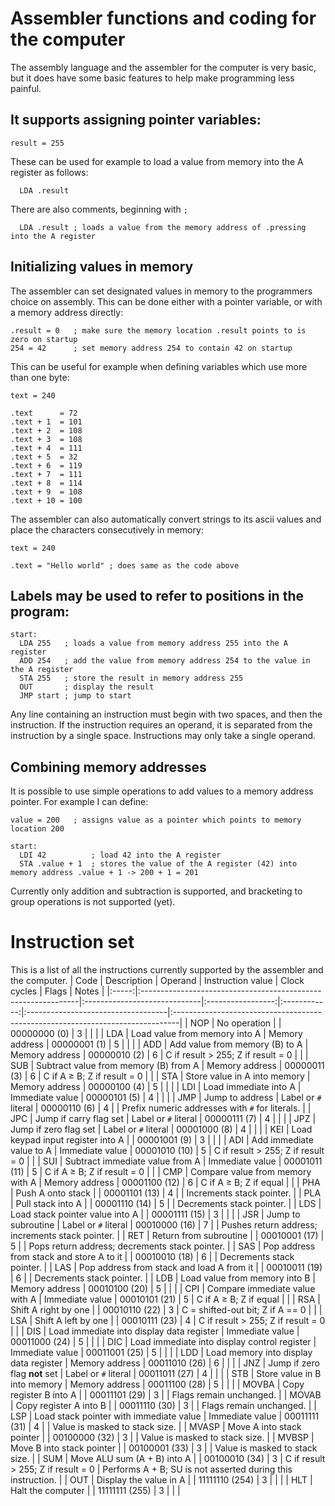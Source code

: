 # Assembler functions and coding for the computer
The assembly language and the assembler for the computer is very basic, but it does have some basic features to help make programming less painful.

## It supports assigning pointer variables:
~~~~
result = 255
~~~~
These can be used for example to load a value from memory into the A register as follows:
~~~~
  LDA .result
~~~~
There are also comments, beginning with `;`
~~~~
  LDA .result ; loads a value from the memory address of .pressing into the A register
~~~~

## Initializing values in memory
The assembler can set designated values in memory to the programmers choice on assembly. This can be done either with a pointer variable, or with a memory address directly:
~~~~
.result = 0   ; make sure the memory location .result points to is zero on startup
254 = 42      ; set memory address 254 to contain 42 on startup
~~~~

This can be useful for example when defining variables which use more than one byte:
~~~~
text = 240

.text      = 72
.text + 1  = 101
.text + 2  = 108
.text + 3  = 108
.text + 4  = 111
.text + 5  = 32
.text + 6  = 119
.text + 7  = 111
.text + 8  = 114
.text + 9  = 108
.text + 10 = 100
~~~~

The assembler can also automatically convert strings to its ascii values and place the characters consecutively in memory:
~~~~
text = 240

.text = "Hello world" ; does same as the code above
~~~~

## Labels may be used to refer to positions in the program:
~~~~
start:
  LDA 255   ; loads a value from memory address 255 into the A register
  ADD 254   ; add the value from memory address 254 to the value in the A register
  STA 255   ; store the result in memory address 255
  OUT       ; display the result
  JMP start ; jump to start
~~~~

Any line containing an instruction must begin with two spaces, and then the instruction. If the instruction requires an operand, it is separated from the instruction by a single space. Instructions may only take a single operand.

## Combining memory addresses
It is possible to use simple operations to add values to a memory address pointer. For example I can define:
~~~~
value = 200   ; assigns value as a pointer which points to memory location 200

start:
  LDI 42          ; load 42 into the A register
  STA .value + 1  ; stores the value of the A register (42) into memory address .value + 1 -> 200 + 1 = 201
~~~~
Currently only addition and subtraction is supported, and bracketing to group operations is not supported (yet).

# Instruction set
This is a list of all the instructions currently supported by the assembler and the computer.
| Code  | Description                                                   | Operand                      | Instruction value | Clock cycles | Flags                              | Notes                                                                         |
|:-----:|:--------------------------------------------------------------|:-----------------------------|:-----------------:|:------------:|:-----------------------------------|:-------------------------------------------------------------------------------|
| NOP   | No operation                                                  |                             | 00000000 (0)      | 3            |                                   |                                                                                |
| LDA   | Load value from memory into A                                 | Memory address               | 00000001 (1)      | 5            |                                   |                                                                                |
| ADD   | Add value from memory (B) to A                                | Memory address               | 00000010 (2)      | 6            | C if result > 255; Z if result = 0 |                                                                                |
| SUB   | Subtract value from memory (B) from A                         | Memory address               | 00000011 (3)      | 6            | C if A ≥ B; Z if result = 0        |                                                                                |
| STA   | Store value in A into memory                                  | Memory address               | 00000100 (4)      | 5            |                                   |                                                                                |
| LDI   | Load immediate into A                                         | Immediate value              | 00000101 (5)      | 4            |                                   |                                                                                |
| JMP   | Jump to address                                               | Label or `#` literal         | 00000110 (6)      | 4            |                                   | Prefix numeric addresses with `#` for literals.                                |
| JPC   | Jump if carry flag set                                        | Label or `#` literal         | 00000111 (7)      | 4            |                                   |                                                                                |
| JPZ   | Jump if zero flag set                                         | Label or `#` literal         | 00001000 (8)      | 4            |                                   |                                                                                |
| KEI   | Load keypad input register into A                             |                             | 00001001 (9)      | 3            |                                   |                                                                                |
| ADI   | Add immediate value to A                                      | Immediate value              | 00001010 (10)     | 5            | C if result > 255; Z if result = 0 |                                                                                |
| SUI   | Subtract immediate value from A                               | Immediate value              | 00001011 (11)     | 5            | C if A ≥ B; Z if result = 0        |                                                                                |
| CMP   | Compare value from memory with A                              | Memory address               | 00001100 (12)     | 6            | C if A ≥ B; Z if equal             |                                                                                |
| PHA   | Push A onto stack                                             |                             | 00001101 (13)     | 4            |                                   | Increments stack pointer.                                                     |
| PLA   | Pull stack into A                                             |                             | 00001110 (14)     | 5            |                                   | Decrements stack pointer.                                                     |
| LDS   | Load stack pointer value into A                               |                             | 00001111 (15)     | 3            |                                   |                                                                                |
| JSR   | Jump to subroutine                                            | Label or `#` literal         | 00010000 (16)     | 7            |                                   | Pushes return address; increments stack pointer.                               |
| RET   | Return from subroutine                                        |                             | 00010001 (17)     | 5            |                                   | Pops return address; decrements stack pointer.                                 |
| SAS   | Pop address from stack and store A to it                      |                             | 00010010 (18)     | 6            |                                   | Decrements stack pointer.                                                     |
| LAS   | Pop address from stack and load A from it                     |                             | 00010011 (19)     | 6            |                                   | Decrements stack pointer.                                                     |
| LDB   | Load value from memory into B                                 | Memory address               | 00010100 (20)     | 5            |                                   |                                                                                |
| CPI   | Compare immediate value with A                                | Immediate value              | 00010101 (21)     | 5            | C if A ≥ B; Z if equal             |                                                                                |
| RSA   | Shift A right by one                                          |                             | 00010110 (22)     | 3            | C = shifted-out bit; Z if A == 0   |                                                                                |
| LSA   | Shift A left by one                                           |                             | 00010111 (23)     | 4            | C if result > 255; Z if result = 0 |                                                                                |
| DIS   | Load immediate into display data register                     | Immediate value              | 00011000 (24)     | 5            |                                   |                                                                                |
| DIC   | Load immediate into display control register                  | Immediate value              | 00011001 (25)     | 5            |                                   |                                                                                |
| LDD   | Load memory into display data register                        | Memory address               | 00011010 (26)     | 6            |                                   |                                                                                |
| JNZ   | Jump if zero flag **not** set                                 | Label or `#` literal         | 00011011 (27)     | 4            |                                   |                                                                                |
| STB   | Store value in B into memory                                  | Memory address               | 00011100 (28)     | 5            |                                   |                                                                                |
| MOVBA | Copy register B into A                                        |                             | 00011101 (29)     | 3            |                                   | Flags remain unchanged.                                                        |
| MOVAB | Copy register A into B                                        |                             | 00011110 (30)     | 3            |                                   | Flags remain unchanged.                                                        |
| LSP   | Load stack pointer with immediate value                       | Immediate value              | 00011111 (31)     | 4            |                                   | Value is masked to stack size.                                                |
| MVASP | Move A into stack pointer                                     |                             | 00100000 (32)     | 3            |                                   | Value is masked to stack size.                                                |
| MVBSP | Move B into stack pointer                                     |                             | 00100001 (33)     | 3            |                                   | Value is masked to stack size.                                                |
| SUM   | Move ALU sum (A + B) into A                                   |                             | 00100010 (34)     | 3            | C if result > 255; Z if result = 0 | Performs A + B; SU is not asserted during this instruction.                   |
| OUT   | Display the value in A                                        |                             | 11111110 (254)    | 3            |                                   |                                                                                |
| HLT   | Halt the computer                                             |                             | 11111111 (255)    | 3            |                                   |                                                                                |
